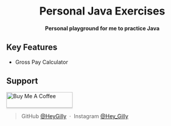 <h1 align="center">Personal Java Exercises</h1>

<h4 align="center"> Personal playground for me to practice Java</h4>



## Key Features

* Gross Pay Calculator


## Support
<a href="https://www.buymeacoffee.com/HeyGilly" target="_blank"><img src="https://www.buymeacoffee.com/assets/img/custom_images/purple_img.png" alt="Buy Me A Coffee" style="height: 41px !important;width: 174px !important;box-shadow: 0px 3px 2px 0px rgba(190, 190, 190, 0.5) !important;" ></a>


> GitHub [@HeyGilly](https://github.com/HeyGilly) &nbsp;&middot;&nbsp;
> Instagram [@Hey_Gilly](https://instagram.com/Hey_gilly)

